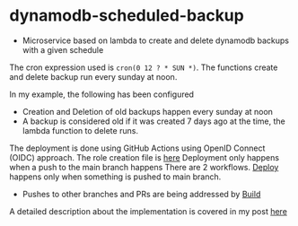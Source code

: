 # dynamodb-scheduled-backup
- Microservice based on lambda to create and delete dynamodb backups with a given schedule

The cron expression used is `cron(0 12 ? * SUN *)`. The functions create and delete backup run every sunday at noon. 

In my example, the following has been configured
- Creation and Deletion of old backups happen every sunday at noon
- A backup is considered old if it was created 7 days ago at the time, the lambda function to delete runs. 

The deployment is done using GitHub Actions using OpenID Connect (OIDC) approach. The role creation file is [here](https://gist.github.com/S-Polimetla/11a38913ab914d1e6b023365b8b22159)
Deployment only happens when a push to the main branch happens
There are 2 workflows. [Deploy](./.github/workflows/deploy.yml) happens only when something is pushed to main branch. 
- Pushes to other branches and PRs are being addressed by [Build](./.github/workflows/build.yml)

A detailed description about the implementation is covered in my post [here](link-here)